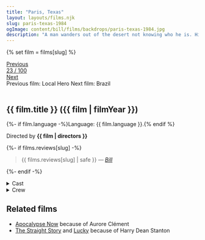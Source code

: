 ```yaml
---
title: "Paris, Texas"
layout: layouts/films.njk
slug: paris-texas-1984
ogImage: content/bill/films/backdrops/paris-texas-1984.jpg
description: "A man wanders out of the desert not knowing who he is. His brother finds him, and helps to pull his memory back of the life he led before he walked out on his family and disappeared four years earlier."
---
```


{% set film = films[slug] %}

<nav class="films">
  <div class="prev">
    <a href="../local-hero-1983"><i class="fa-solid fa-chevron-left fa-xs"></i> Previous</a>
  </div>
  <div>
    <a class="simple" href="../">23 / 100</a>
  </div>
  <div class="next">
    <a href="../brazil-1985">Next <i class="fa-solid fa-chevron-right fa-xs"></i></a>
  </div>
  <div class="hint">
    <span class="prev-hint">
      <span class="sr-only">Previous film:</span>
      Local Hero
    </span>
    <span class="next-hint">
      <span class="sr-only">Next film:</span>
      Brazil
    </span>
  </div>
</nav>

<article class="film slug-paris-texas-1984">
  <div class="backdrop-and-poster">
    <img class="poster" src="../films/posters/{{ slug }}.jpg" alt="">
    <img class="backdrop" src="../films/backdrops/{{ slug }}.jpg" alt="">
  </div>

  <h1>{{ film.title }} ({{ film | filmYear }})</h1>

  <p>
    {%- if film.language -%}Language: {{ film.language }}.{% endif %}
    
  </p>

  <p class="director">
    Directed by <strong>{{ film | directors }}</strong>
  </p>

  {%- if films.reviews[slug] -%}
    <blockquote> 
      {{ films.reviews[slug] | safe }} <em>—&nbsp;<a href="/bill">Bill</a></em>
    </blockquote> 
  {%- endif -%}

  <section class="film-detail">
    <div>
      <details>
        <summary>
          <i class="fa-solid fa-masks-theater"></i>
          Cast
        </summary>
        <ul>
          {%- for cast in film.credits.cast -%}
            <li>
              {{ cast.name }} as <em>{{ cast.character }}</em>
            </li>
          {%- endfor -%}
        </ul>
      </details>
      <details>
        <summary>
          <i class="fa-solid fa-clapperboard"></i>
          Crew
        </summary>
        <ul>
          {%- for crew in film.credits.crew -%}
            <li>
              {{ crew.name }} &mdash; <em>{{ crew.job }}</em>
            </li>
          {%- endfor -%}
        </ul>
      </details>
    </div>
  </section>

  <section class="related-films">
  <h2>Related films</h2>
  <ul>
    <li><a href="../apocalypse-now-1979">Apocalypse Now</a> because of Aurore Clément</li>
<li><a href="../the-straight-story-1999">The Straight Story</a> and <a href="../lucky-2017">Lucky</a> because of Harry Dean Stanton</li>
  </ul>
</section>

</article>
